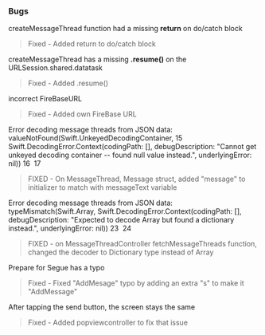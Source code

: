 ### Bugs
createMessageThread function had a missing **return** on do/catch block
> Fixed - Added return to do/catch block

createMessageThread has a missing **.resume()** on the URLSession.shared.datatask
> Fixed - Added .resume()

incorrect FireBaseURL
> Fixed - Added own FireBase URL

Error decoding message threads from JSON data: valueNotFound(Swift.UnkeyedDecodingContainer,
15
Swift.DecodingError.Context(codingPath: [], debugDescription: "Cannot get unkeyed decoding container -- found null value instead.", underlyingError: nil))
16
​
17
> FIXED - On MessageThread, Message struct, added "message" to initializer to match with messageText variable

Error decoding message threads from JSON data: typeMismatch(Swift.Array<Any>, Swift.DecodingError.Context(codingPath: [], debugDescription: "Expected to decode Array<Any> but found a dictionary instead.", underlyingError: nil)) 
23
​
24
> FIXED - on MessageThreadController fetchMessageThreads function, changed the decoder to Dictionary type instead of Array

Prepare for Segue has a typo
> Fixed - Fixed "AddMesage" typo by adding an extra "s" to make it "AddMessage"

After tapping the send button, the screen stays the same
> Fixed - Added popviewcontroller to fix that issue
